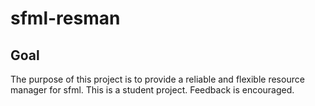 sfml-resman
===========

Goal
----

The purpose of this project is to provide a reliable and flexible resource manager for sfml. This is a student project. 
Feedback is encouraged.
